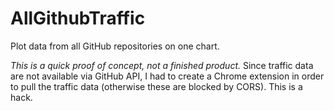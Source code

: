 AllGithubTraffic
================

Plot data from all GitHub repositories on one chart.

*This is a quick proof of concept, not a finished product.*
Since traffic data are not available via GitHub API, I had to create a Chrome extension in order to pull the traffic data (otherwise these are blocked by CORS). This is a hack.
